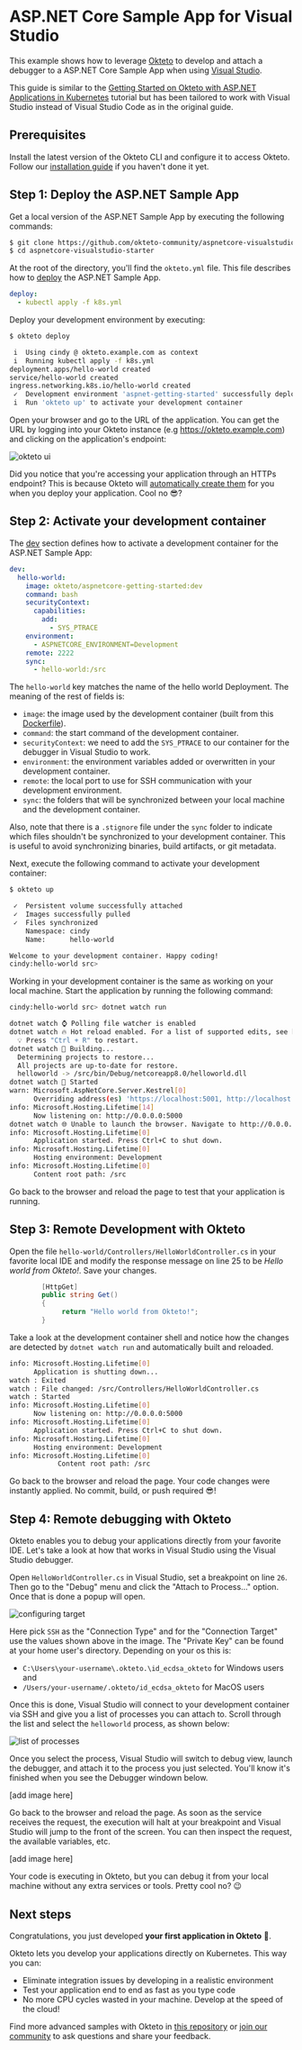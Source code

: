 # ASP.NET Core Sample App for Visual Studio

This example shows how to leverage [Okteto](https://github.com/okteto/okteto) to develop and attach a debugger to a ASP.NET Core Sample App when using [Visual Studio](https://visualstudio.microsoft.com/).

This guide is similar to the [Getting Started on Okteto with ASP.NET Applications in Kubernetes](https://www.okteto.com/docs/samples/aspnetcore/) tutorial but has been tailored to work with Visual Studio instead of Visual Studio Code as in the original guide.

## Prerequisites

Install the latest version of the Okteto CLI and configure it to access Okteto. Follow our [installation guide](https://www.okteto.com/docs/get-started/install-okteto-cli/) if you haven't done it yet.

## Step 1: Deploy the ASP.NET Sample App

Get a local version of the ASP.NET Sample App by executing the following commands:

```bash
$ git clone https://github.com/okteto-community/aspnetcore-visualstudio-starter
$ cd aspnetcore-visualstudio-starter
```

At the root of the directory, you'll find the `okteto.yml` file. This file describes how to [deploy](https://www.okteto.com/docs/reference/okteto-manifest/#deploy-string-optional) the ASP.NET Sample App.

```yaml title="okteto.yml"
deploy:
  - kubectl apply -f k8s.yml
```

Deploy your development environment by executing:

```bash
$ okteto deploy
```

```bash
 i  Using cindy @ okteto.example.com as context
 i  Running kubectl apply -f k8s.yml
deployment.apps/hello-world created
service/hello-world created
ingress.networking.k8s.io/hello-world created
 ✓  Development environment 'aspnet-getting-started' successfully deployed
 i  Run 'okteto up' to activate your development container
```

Open your browser and go to the URL of the application. You can get the URL by logging into your Okteto instance (e.g https://okteto.example.com) and clicking on the application's endpoint:

![okteto ui](./static/okteto-ui.png)

Did you notice that you're accessing your application through an HTTPs endpoint? This is because Okteto will [automatically create them](https://www.okteto.com/docs/core/endpoints/automatic-ssl/) for you when you deploy your application. Cool no 😎?

## Step 2: Activate your development container

The [dev](https://www.okteto.com/docs/reference/okteto-manifest/#dev-object-optional) section defines how to activate a development container for the ASP.NET Sample App:

```yaml title="okteto.yml"
dev:
  hello-world:
    image: okteto/aspnetcore-getting-started:dev
    command: bash
    securityContext:
      capabilities:
        add:
          - SYS_PTRACE
    environment:
      - ASPNETCORE_ENVIRONMENT=Development
    remote: 2222
    sync:
      - hello-world:/src
```

The `hello-world` key matches the name of the hello world Deployment. The meaning of the rest of fields is:

- `image`: the image used by the development container (built from this [Dockerfile](./hello-world/Dockerfile)).
- `command`: the start command of the development container.
- `securityContext`: we need to add the `SYS_PTRACE` to our container for the debugger in Visual Studio to work.
- `environment`: the environment variables added or overwritten in your development container.
- `remote`: the local port to use for SSH communication with your development environment.
- `sync`: the folders that will be synchronized between your local machine and the development container.

Also, note that there is a `.stignore` file under the `sync` folder to indicate which files shouldn't be synchronized to your development container.
This is useful to avoid synchronizing binaries, build artifacts, or git metadata.

Next, execute the following command to activate your development container:

```bash
$ okteto up
```

```bash
 ✓  Persistent volume successfully attached
 ✓  Images successfully pulled
 ✓  Files synchronized
    Namespace: cindy
    Name:      hello-world

Welcome to your development container. Happy coding!
cindy:hello-world src>
```

Working in your development container is the same as working on your local machine.
Start the application by running the following command:

```bash
cindy:hello-world src> dotnet watch run
```

```bash
dotnet watch ⌚ Polling file watcher is enabled
dotnet watch 🔥 Hot reload enabled. For a list of supported edits, see https://aka.ms/dotnet/hot-reload.
  💡 Press "Ctrl + R" to restart.
dotnet watch 🔧 Building...
  Determining projects to restore...
  All projects are up-to-date for restore.
  helloworld -> /src/bin/Debug/netcoreapp8.0/helloworld.dll
dotnet watch 🚀 Started
warn: Microsoft.AspNetCore.Server.Kestrel[0]
      Overriding address(es) 'https://localhost:5001, http://localhost:5000'. Binding to endpoints defined via IConfiguration and/or UseKestrel() instead.
info: Microsoft.Hosting.Lifetime[14]
      Now listening on: http://0.0.0.0:5000
dotnet watch 🌐 Unable to launch the browser. Navigate to http://0.0.0.0:5000
info: Microsoft.Hosting.Lifetime[0]
      Application started. Press Ctrl+C to shut down.
info: Microsoft.Hosting.Lifetime[0]
      Hosting environment: Development
info: Microsoft.Hosting.Lifetime[0]
      Content root path: /src
```

Go back to the browser and reload the page to test that your application is running.

## Step 3: Remote Development with Okteto

Open the file `hello-world/Controllers/HelloWorldController.cs` in your favorite local IDE and modify the response message on line 25 to be _Hello world from Okteto!_. Save your changes.

```csharp
        [HttpGet]
        public string Get()
        {
             return "Hello world from Okteto!";
        }
```

Take a look at the development container shell and notice how the changes are detected by `dotnet watch run` and automatically built and reloaded.

```bash
info: Microsoft.Hosting.Lifetime[0]
      Application is shutting down...
watch : Exited
watch : File changed: /src/Controllers/HelloWorldController.cs
watch : Started
info: Microsoft.Hosting.Lifetime[0]
      Now listening on: http://0.0.0.0:5000
info: Microsoft.Hosting.Lifetime[0]
      Application started. Press Ctrl+C to shut down.
info: Microsoft.Hosting.Lifetime[0]
      Hosting environment: Development
info: Microsoft.Hosting.Lifetime[0]
            Content root path: /src
```

Go back to the browser and reload the page. Your code changes were instantly applied. No commit, build, or push required 😎!

## Step 4: Remote debugging with Okteto

Okteto enables you to debug your applications directly from your favorite IDE. Let's take a look at how that works in Visual Studio using the Visual Studio debugger.

Open `HelloWorldController.cs` in Visual Studio, set a breakpoint on line `26`. Then go to the "Debug" menu and click the "Attach to Process..." option. Once that is done a popup will open.

![configuring target](./static/configuring-target.JPG)

Here pick `SSH` as the "Connection Type" and for the "Connection Target" use the values shown above in the image. The "Private Key" can be found at your home user's directory. Depending on your os this is:

- `C:\Users\your-username\.okteto.\id_ecdsa_okteto` for Windows users and
- `/Users/your-username/.okteto/id_ecdsa_okteto` for MacOS users

Once this is done, Visual Studio will connect to your development container via SSH and give you a list of processes you can attach to. Scroll through the list and select the `helloworld` process, as shown below:

![list of processes](./static/list-of-processes.JPG)

Once you select the process, Visual Studio will switch to debug view, launch the debugger, and attach it to the process you just selected. You'll know it's finished when you see the Debugger windown below.

[add image here]

Go back to the browser and reload the page. As soon as the service receives the request, the execution will halt at your breakpoint and Visual Studio will jump to the front of the screen. You can then inspect the request, the available variables, etc.

[add image here]

Your code is executing in Okteto, but you can debug it from your local machine without any extra services or tools. Pretty cool no? 😉

## Next steps

Congratulations, you just developed **your first application in Okteto** 🚀.

Okteto lets you develop your applications directly on Kubernetes. This way you can:

- Eliminate integration issues by developing in a realistic environment
- Test your application end to end as fast as you type code
- No more CPU cycles wasted in your machine. Develop at the speed of the cloud!

Find more advanced samples with Okteto in [this repository](https://github.com/okteto/samples) or [join our community](https://community.okteto.com) to ask questions and share your feedback.
